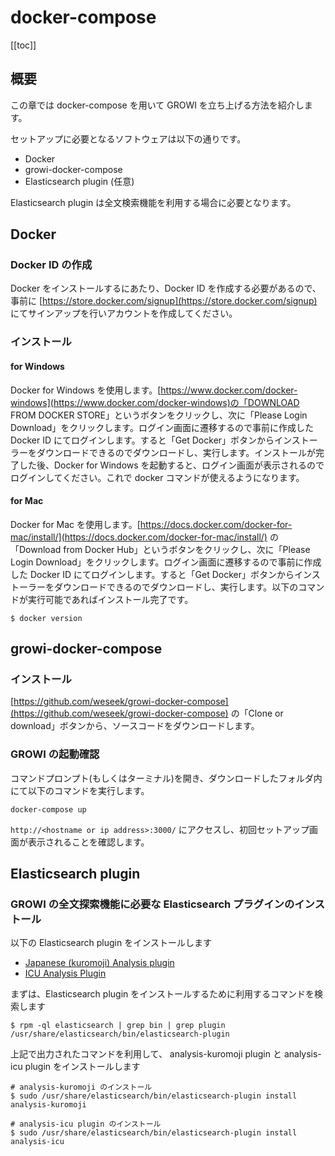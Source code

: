 # docker-compose

[[toc]]

## 概要

この章では docker-compose を用いて GROWI を立ち上げる方法を紹介します。

セットアップに必要となるソフトウェアは以下の通りです。

* Docker
* growi-docker-compose
* Elasticsearch plugin (任意)

Elasticsearch plugin は全文検索機能を利用する場合に必要となります。

## Docker

### Docker ID の作成

Docker をインストールするにあたり、Docker ID を作成する必要があるので、事前に [https://store.docker.com/signup](https://store.docker.com/signup) にてサインアップを行いアカウントを作成してください。

### インストール

#### for Windows

Docker for Windows を使用します。[https://www.docker.com/docker-windows](https://www.docker.com/docker-windows)の「DOWNLOAD FROM DOCKER STORE」というボタンをクリックし、次に「Please Login Download」をクリックします。ログイン画面に遷移するので事前に作成した Docker ID にてログインします。すると「Get Docker」ボタンからインストーラーをダウンロードできるのでダウンロードし、実行します。インストールが完了した後、Docker for Windows を起動すると、ログイン画面が表示されるのでログインしてください。これで docker コマンドが使えるようになります。

#### for Mac

Docker for Mac を使用します。[https://docs.docker.com/docker-for-mac/install/](https://docs.docker.com/docker-for-mac/install/) の「Download from Docker Hub」というボタンをクリックし、次に「Please Login Download」をクリックします。ログイン画面に遷移するので事前に作成した Docker ID にてログインします。すると「Get Docker」ボタンからインストーラーをダウンロードできるのでダウンロードし、実行します。以下のコマンドが実行可能であればインストール完了です。

```text
$ docker version
```

## growi-docker-compose

### インストール

[https://github.com/weseek/growi-docker-compose](https://github.com/weseek/growi-docker-compose) の「Clone or download」ボタンから、ソースコードをダウンロードします。

### GROWI の起動確認

コマンドプロンプト(もしくはターミナル)を開き、ダウンロードしたフォルダ内にて以下のコマンドを実行します。

```text
docker-compose up
```

`http://<hostname or ip address>:3000/` にアクセスし、初回セットアップ画面が表示されることを確認します。

## Elasticsearch plugin

### GROWI の全文探索機能に必要な Elasticsearch プラグインのインストール

以下の Elasticsearch plugin をインストールします

* [Japanese \(kuromoji\) Analysis plugin](https://www.elastic.co/guide/en/elasticsearch/plugins/current/analysis-kuromoji.html)
* [ICU Analysis Plugin](https://www.elastic.co/guide/en/elasticsearch/plugins/current/analysis-icu.html)

まずは、Elasticsearch plugin をインストールするために利用するコマンドを検索します

```text
$ rpm -ql elasticsearch | grep bin | grep plugin
/usr/share/elasticsearch/bin/elasticsearch-plugin
```

上記で出力されたコマンドを利用して、 analysis-kuromoji plugin と analysis-icu plugin をインストールします

```text
# analysis-kuromoji のインストール
$ sudo /usr/share/elasticsearch/bin/elasticsearch-plugin install analysis-kuromoji

# analysis-icu plugin のインストール
$ sudo /usr/share/elasticsearch/bin/elasticsearch-plugin install analysis-icu
```

